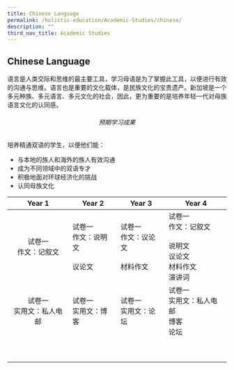 ```yaml
---
title: Chinese Language
permalink: /holistic-education/Academic-Studies/chinese/
description: ""
third_nav_title: Academic Studies
---
```

## Chinese Language

语言是人类交际和思维的最主要工具，学习母语是为了掌握此工具，以便进行有效的沟通与思维。语言也是重要的文化载体，是民族文化的宝贵遗产。新加坡是一个多元种族、多元语言、多元文化的社会，因此，更为重要的是培养年轻一代对母族语言文化的认同感。

###### <center>预期学习成果</center>

培养精通双语的学生，以便他们能：

*   与本地的族人和海外的族人有效沟通
*   成为不同领域中的双语专才
*   积极地面对环球经济化的挑战
*   认同母族文化

| **Year 1**  | **Year 2**  | **Year 3**  | **Year 4**  |
|:-:|---|---|---|
| 试卷一<br>作文：记叙文  | 试卷一<br>作文：说明文<br><br>议论文  | 试卷一<br>作文：议论文<br><br>材料作文  | 试卷一<br>作文：记叙文<br><br>说明文<br>议论文<br>材料作文<br>演讲词  |
| 试卷一<br>实用文：私人电邮  | 试卷一<br>实用文：博客  | 试卷一<br>实用文：论坛  | 试卷一<br>实用文：私人电邮<br>博客<br>论坛  |
|   |   |   |   |
|   |   |   |   |
|   |   |   |   |
|   |   |   |   |
|   |   |   |   |
|   |   |   |   |
|   |   |   |   |
|   |   |   |   |
|   |   |   |   |